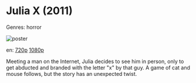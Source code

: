 # Julia X (2011)

Genres: horror

![poster](http://image.tmdb.org/t/p/w500/epXlnFxNdiWVnsO9f1E9sd2axOC.jpg)

en:
  [720p](magnet:?xt=urn:btih:FF7D4F42B7C6A7F56E21D0DCD7572B59058A3E0B&tr=udp://glotorrents.pw:6969/announce&tr=udp://tracker.opentrackr.org:1337/announce&tr=udp://torrent.gresille.org:80/announce&tr=udp://tracker.openbittorrent.com:80&tr=udp://tracker.coppersurfer.tk:6969&tr=udp://tracker.leechers-paradise.org:6969&tr=udp://p4p.arenabg.ch:1337&tr=udp://tracker.internetwarriors.net:1337)
  [1080p](magnet:?xt=urn:btih:8D04074EB185FC666523CABA5B83CE8708CFF5A7&tr=udp://glotorrents.pw:6969/announce&tr=udp://tracker.opentrackr.org:1337/announce&tr=udp://torrent.gresille.org:80/announce&tr=udp://tracker.openbittorrent.com:80&tr=udp://tracker.coppersurfer.tk:6969&tr=udp://tracker.leechers-paradise.org:6969&tr=udp://p4p.arenabg.ch:1337&tr=udp://tracker.internetwarriors.net:1337)
  


Meeting a man on the Internet, Julia decides to see him in person, only to get abducted and branded with the letter "x" by that guy. A game of cat and mouse follows, but the story has an unexpected twist.
